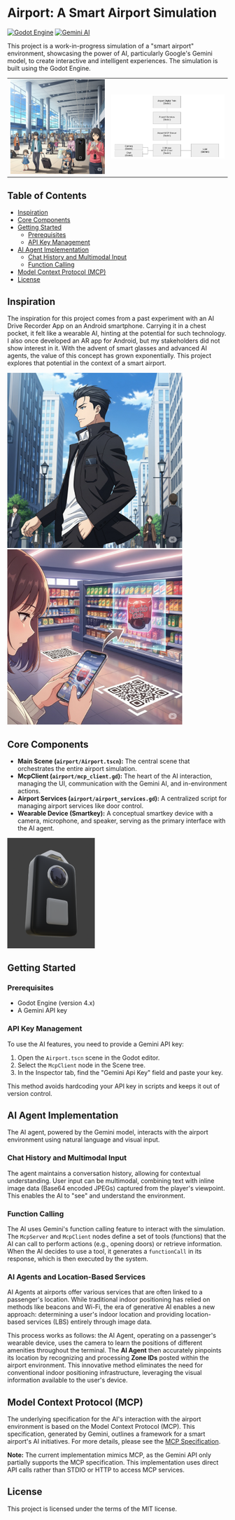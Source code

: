 # Airport: A Smart Airport Simulation

[![Godot Engine](https://img.shields.io/badge/Godot-4.2-blue.svg)](https://godotengine.org)
[![Gemini AI](https://img.shields.io/badge/AI-Gemini-purple.svg)](https://ai.google.dev/)

This project is a work-in-progress simulation of a "smart airport" environment, showcasing the power of AI, particularly Google's Gemini model, to create interactive and intelligent experiences. The simulation is built using the Godot Engine.

<table>
  <tr>
    <td>
      <img src="docs/airport_smartkeys.jpg" width="500">
    </td>
    <td>
      <img src="docs/Airport Services.jpg" width="600">
    </td>
  </tr>
</table>

## Table of Contents

- [Inspiration](#inspiration)
- [Core Components](#core-components)
- [Getting Started](#getting-started)
  - [Prerequisites](#prerequisites)
  - [API Key Management](#api-key-management)
- [AI Agent Implementation](#ai-agent-implementation)
  - [Chat History and Multimodal Input](#chat-history-and-multimodal-input)
  - [Function Calling](#function-calling)
- [Model Context Protocol (MCP)](#model-context-protocol-mcp)
- [License](#license)

## Inspiration

The inspiration for this project comes from a past experiment with an AI Drive Recorder App on an Android smartphone. Carrying it in a chest pocket, it felt like a wearable AI, hinting at the potential for such technology. I also once developed an AR app for Android, but my stakeholders did not show interest in it. With the advent of smart glasses and advanced AI agents, the value of this concept has grown exponentially. This project explores that potential in the context of a smart airport.

<img src="./docs/prototype.jpg" width="400">
<img src="./docs/ar_app.jpg" width="400">

## Core Components

-   **Main Scene (`airport/Airport.tscn`):** The central scene that orchestrates the entire airport simulation.
-   **McpClient (`airport/mcp_client.gd`):** The heart of the AI interaction, managing the UI, communication with the Gemini AI, and in-environment actions.
-   **Airport Services (`airport/airport_services.gd`):** A centralized script for managing airport services like door control.
-   **Wearable Device (Smartkey):** A conceptual smartkey device with a camera, microphone, and speaker, serving as the primary interface with the AI agent.

<img src="./docs/smartkey.png" width="200">

## Getting Started

### Prerequisites

-   Godot Engine (version 4.x)
-   A Gemini API key

### API Key Management

To use the AI features, you need to provide a Gemini API key:

1.  Open the `Airport.tscn` scene in the Godot editor.
2.  Select the `McpClient` node in the Scene tree.
3.  In the Inspector tab, find the "Gemini Api Key" field and paste your key.

This method avoids hardcoding your API key in scripts and keeps it out of version control.

## AI Agent Implementation

The AI agent, powered by the Gemini model, interacts with the airport environment using natural language and visual input.

### Chat History and Multimodal Input

The agent maintains a conversation history, allowing for contextual understanding. User input can be multimodal, combining text with inline image data (Base64 encoded JPEGs) captured from the player's viewpoint. This enables the AI to "see" and understand the environment.

### Function Calling

The AI uses Gemini's function calling feature to interact with the simulation. The `McpServer` and `McpClient` nodes define a set of tools (functions) that the AI can call to perform actions (e.g., opening doors) or retrieve information. When the AI decides to use a tool, it generates a `functionCall` in its response, which is then executed by the system.

### AI Agents and Location-Based Services

AI Agents at airports offer various services that are often linked to a passenger's location. While traditional indoor positioning has relied on methods like beacons and Wi-Fi, the era of generative AI enables a new approach: determining a user's indoor location and providing location-based services (LBS) entirely through image data.

This process works as follows: the AI Agent, operating on a passenger's wearable device, uses the camera to learn the positions of different amenities throughout the terminal. The **AI Agent** then accurately pinpoints its location by recognizing and processing **Zone IDs** posted within the airport environment. This innovative method eliminates the need for conventional indoor positioning infrastructure, leveraging the visual information available to the user's device.

## Model Context Protocol (MCP)

The underlying specification for the AI's interaction with the airport environment is based on the Model Context Protocol (MCP). This specification, generated by Gemini, outlines a framework for a smart airport's AI initiatives. For more details, please see the [MCP Specification](./docs/MCP_SPEC.md).

**Note:** The current implementation mimics MCP, as the Gemini API only partially supports the MCP specification. This implementation uses direct API calls rather than STDIO or HTTP to access MCP services.

## License

This project is licensed under the terms of the MIT license.